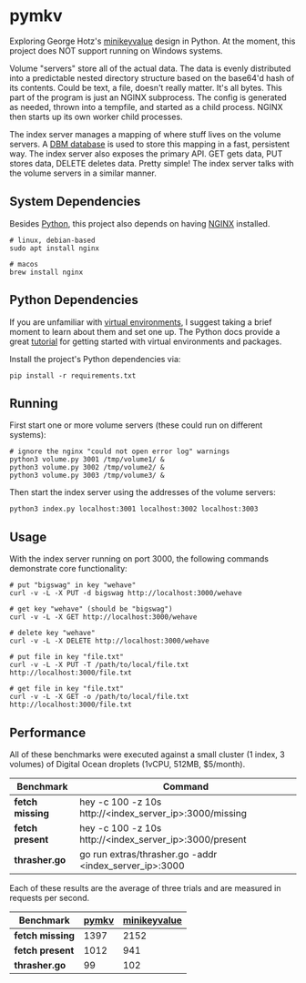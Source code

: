 # pymkv
Exploring George Hotz's [minikeyvalue](https://github.com/geohot/minikeyvalue) design in Python.
At the moment, this project does NOT support running on Windows systems.

Volume "servers" store all of the actual data.
The data is evenly distributed into a predictable nested directory structure based on the base64'd hash of its contents.
Could be text, a file, doesn't really matter.
It's all bytes.
This part of the program is just an NGINX subprocess.
The config is generated as needed, thrown into a tempfile, and started as a child process.
NGINX then starts up its own worker child processes.

The index server manages a mapping of where stuff lives on the volume servers.
A [DBM database](https://docs.python.org/3/library/dbm.html) is used to store this mapping in a fast, persistent way.
The index server also exposes the primary API.
GET gets data, PUT stores data, DELETE deletes data.
Pretty simple!
The index server talks with the volume servers in a similar manner.

## System Dependencies
Besides [Python](https://www.python.org), this project also depends on having [NGINX](http://nginx.org/) installed.
```
# linux, debian-based
sudo apt install nginx

# macos
brew install nginx
```

## Python Dependencies
If you are unfamiliar with [virtual environments](https://docs.python.org/3/library/venv.html), I suggest taking a brief moment to learn about them and set one up.
The Python docs provide a great [tutorial](https://docs.python.org/3/tutorial/venv.html) for getting started with virtual environments and packages.

Install the project's Python dependencies via:
```
pip install -r requirements.txt
```

## Running
First start one or more volume servers (these could run on different systems):
```
# ignore the nginx "could not open error log" warnings
python3 volume.py 3001 /tmp/volume1/ &
python3 volume.py 3002 /tmp/volume2/ &
python3 volume.py 3003 /tmp/volume3/ &
```

Then start the index server using the addresses of the volume servers:
```
python3 index.py localhost:3001 localhost:3002 localhost:3003
```

## Usage
With the index server running on port 3000, the following commands demonstrate core functionality:
```
# put "bigswag" in key "wehave"
curl -v -L -X PUT -d bigswag http://localhost:3000/wehave

# get key "wehave" (should be "bigswag")
curl -v -L -X GET http://localhost:3000/wehave

# delete key "wehave"
curl -v -L -X DELETE http://localhost:3000/wehave

# put file in key "file.txt"
curl -v -L -X PUT -T /path/to/local/file.txt http://localhost:3000/file.txt

# get file in key "file.txt"
curl -v -L -X GET -o /path/to/local/file.txt http://localhost:3000/file.txt
```

## Performance
All of these benchmarks were executed against a small cluster (1 index, 3 volumes) of Digital Ocean droplets (1vCPU, 512MB, $5/month).

| **Benchmark** | **Command** |
| --- | --- |
| **fetch missing** | hey -c 100 -z 10s http://<index_server_ip>:3000/missing |
| **fetch present** | hey -c 100 -z 10s http://<index_server_ip>:3000/present |
| **thrasher.go** | go run extras/thrasher.go -addr <index_server_ip>:3000 |

Each of these results are the average of three trials and are measured in requests per second.

| **Benchmark** | **[pymkv](https://github.com/theandrew168/pymkv)** | **[minikeyvalue](https://github.com/geohot/minikeyvalue)** |
| --- | --- | --- |
| **fetch missing** | 1397 | 2152 |
| **fetch present** | 1012 | 941 |
| **thrasher.go** | 99 | 102 |

